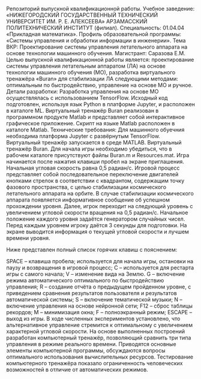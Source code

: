 Репозиторий выпускной квалификационной работы.
Учебное заведение: «НИЖЕГОРОДСКИЙ ГОСУДАРСТВЕННЫЙ ТЕХНИЧЕСКИЙ УНИВЕРСИТЕТ ИМ. Р. Е. АЛЕКСЕЕВА» АРЗАМАССКИЙ ПОЛИТЕХНИЧЕСКИЙ ИНСТИТУТ (филиал).
Специальность: 01.04.04 «Прикладная математика».
Профиль образовательной программы: «Системы управления и обработки информации в инженерии».
Тема ВКР: Проектирование системы управления летательного аппарата на основе технологии машинного обучения.
Магистрант: Саразова Е.М.
Целью выпускной квалификационной работы является: проектирование системы управления летательным аппаратом (ЛА) на основе технологии машинного обучения (МО), разработка виртуального тренажёра «Buran» для стабилизации ЛА следующими методами: оптимальным по быстродействию, управление на основе МО и ручное.
Детали разработки:
Разработка управления на основе МО осуществлялась с использованием TensorFlow. Исходный код подготовлен, используя язык Python в платформе Jupyter, и расположен в каталоге ML.
Виртуальный тренажёр Buran реализован в программном продукте Matlab и представляет собой интерактивное графическое приложение. Скрипт на языке Matlab расположен в каталоге Matlab.
Технические требования:
Для машинного обуечния необходима платформа Jupyter с развёрнутым TensorFlow.
Виртуальный тренажёр запускается в среде MATLAB.
Виртуальный тренажёр Buran.
Для начала игры необходимо убедиться, что в рабочем каталоге присутствуют файлы Buran.m и Resources.mat. Игра начинается после нажатия клавиши пробел на экране приглашения. Начальная угловая скорость равна 0,5 радиан/с. Игровой процесс представляет собой последовательное переключение двигателей кнопками стрелок в соответствии с квадрантом, содержащим точку фазового пространства, с целью стабилизации космического летательного аппарата на орбите.
В случае стабилизации космического аппарата появляется информативное сообщение об успешном прохождении уровня. Далее, игрок переходит на следующий уровень с увеличением угловой скорости вращения на 0,5 радиан/с. Начальное положение каждого уровня задаётся генератором случайных чисел. Перед каждым уровнем игроку даётся 3 секунды для подготовки. На экране выводится информация о текущей угловой скорости и лучшем времени уровня.

Ниже представлен полный список горячих клавиш с пояснением:

SPACE – клавиша пробела; используется для начала игры, остановки на паузу и возвращения в игровой процесс;
C – используется для рестарта игры с самого начала;
V – изменение вида на Землю.
G – включение режима автоматического оптимального по быстродействию управления;
R – создание отчёта о предыдущем пройденном уровне, с приведением сравнения результатов пользователя и результатов автоматической системы;
S – включение тематической музыки;
N – включение управления на основе нейронной сети;
F12 – сброс таблицы рекордов;
M – минимизация окна;
F – полноэкранный режим;
ESCAPE – выход из игры.
В ходе численных экспериментов установлено, что альтернативное управление стремится к оптимальному с увеличением характерной угловой скорости. На основе выполненных построений разработан компьютерный тренажёр, позволяющий сравнить три типа управления в режиме реального времени. Приводятся основные элементы компьютерной программы, обсуждаются вопросы оптимального использования вычислительных ресурсов. Тестирование компьютерного тренажёра показало ограниченность человеческих возможностей в отличие от автоматических режимов.